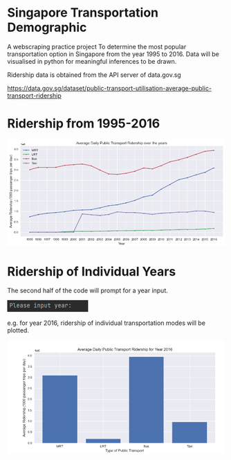 # Singapore Transportation Demographic
A webscraping practice project 
To determine the most popular transportation option in Singapore from the year 1995 to 2016.
Data will be visualised in python for meaningful inferences to be drawn.

Ridership data is obtained from the API server of data.gov.sg 

https://data.gov.sg/dataset/public-transport-utilisation-average-public-transport-ridership


# Ridership from 1995-2016 

![img_1.png](img_1.png)


# Ridership of Individual Years

The second half of the code will prompt for a year input.

![img_3.png](img_3.png)

e.g. for year 2016, ridership of individual transportation modes will be plotted.

![img_2.png](img_2.png)
